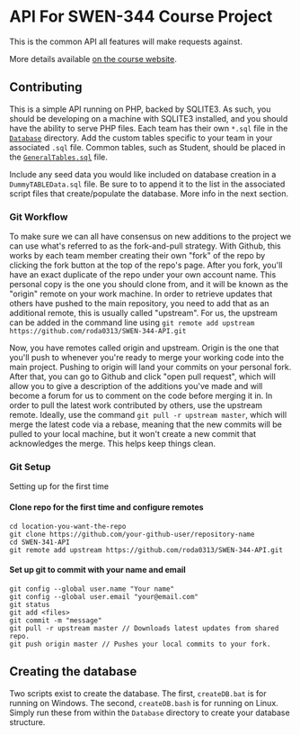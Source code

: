 # API For SWEN-344 Course Project

This is the common API all features will make requests against.

More details available [on the course website](http://www.se.rit.edu/~swen-344/projects/projectdescription.html).

## Contributing

This is a simple API running on PHP, backed by SQLITE3. As such, you should be developing on a machine with SQLITE3 installed, and you should have the ability to serve PHP files. Each team has their own `*.sql` file in the [`Database`](https://github.com/roda0313/SWEN-344-API/blob/master/Database/) directory. Add the custom tables specific to your team in your associated `.sql` file. Common tables, such as Student, should be placed in the [`GeneralTables.sql`](https://github.com/roda0313/SWEN-344-API/blob/master/Database/GeneralTables.sql) file. 

Include any seed data you would like included on database creation in a `DummyTABLEData.sql` file. Be sure to to append it to the list in the associated script files that create/populate the database. More info in the next section. 

### Git Workflow

To make sure we can all have consensus on new additions to the project we can use what's referred to as the fork-and-pull strategy. With Github, this works by each team member creating their own "fork" of the repo by clicking the fork button at the top of the repo's page. After you fork, you'll have an exact duplicate of the repo under your own account name. This personal copy is the one you should clone from, and it will be known as the "origin" remote on your work machine. In order to retrieve updates that others have pushed to the main repository, you need to add that as an additional remote, this is usually called "upstream". For us, the upstream can be added in the command line using `git remote add upstream https://github.com/roda0313/SWEN-344-API.git`

Now, you have remotes called origin and upstream. Origin is the one that you'll push to whenever you're ready to merge your working code into the main project. Pushing to origin will land your commits on your personal fork. After that, you can go to Github and click "open pull request", which will allow you to give a description of the additions you've made and will become a forum for us to comment on the code before merging it in. In order to pull the latest work contributed by others, use the upstream remote. Ideally, use the command `git pull -r upstream master`, which will merge the latest code via a rebase, meaning that the new commits will be pulled to your local machine, but it won't create a new commit that acknowledges the merge. This helps keep things clean.

### Git Setup

Setting up for the first time

#### Clone repo for the first time and configure remotes

```
cd location-you-want-the-repo
git clone https://github.com/your-github-user/repository-name
cd SWEN-341-API
git remote add upstream https://github.com/roda0313/SWEN-344-API.git
```

#### Set up git to commit with your name and email

```
git config --global user.name "Your name"
git config --global user.email "your@email.com"
git status
git add <files>
git commit -m "message"
git pull -r upstream master // Downloads latest updates from shared repo.
git push origin master // Pushes your local commits to your fork.
```

## Creating the database

Two scripts exist to create the database. The first, `createDB.bat` is for running on Windows. The second, `createDB.bash` is for running on Linux. Simply run these from within the `Database` directory to create your database structure.